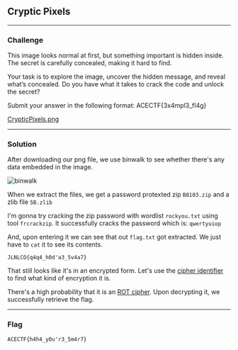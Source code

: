 ## Cryptic Pixels

---

### Challenge

This image looks normal at first, but something important is hidden inside. The secret is carefully concealed, making it hard to find.

Your task is to explore the image, uncover the hidden message, and reveal what’s concealed. Do you have what it takes to crack the code and unlock the secret?

Submit your answer in the following format: ACECTF{3x4mpl3_fl4g}

[CrypticPixels.png](https://acectf.tech/files/7db7c87b1aba00fd7cd4e59c8345b94b/CrypticPixels.png?token=eyJ1c2VyX2lkIjoxMDY4LCJ0ZWFtX2lkIjo2MDAsImZpbGVfaWQiOjUzfQ.Z8PXEw.05FZRtma-DQkmjTaaxNan2JHm7A)

---

### Solution

After downloading our png file, we use binwalk to see whether there's any data embedded in the image.

![binwalk](../attachments/CP1.png)

When we extract the files, we get a password protexted zip `B8103.zip` and a zlib file `5B.zlib`

I'm gonna try cracking the zip password with wordlist `rockyou.txt` using tool `frcrackzip`. It successfully cracks the password which is: `qwertyuiop`

And, upon entering it we can see that out `flag.txt` got extracted. We just have to `cat` it to see its contents.

`JLNLCO{q4q4_h0d'a3_5v4a7}`

That still looks like it's in an encrypted form. Let's use the [cipher identifier](https://www.dcode.fr/cipher-identifier) to find what kind of encryption it is.

There's a high probability that it is an [ROT cipher](https://www.dcode.fr/rot-cipher). Upon decrypting it, we successfully retrieve the flag.

---

### Flag

```
ACECTF{h4h4_y0u'r3_5m4r7}
